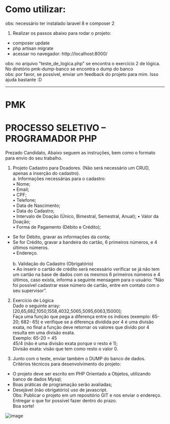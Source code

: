 # Como utilizar:

obs: necessário ter instalado laravel 8 e composer 2
1. Realizar os passos abaixo para rodar o projeto: <br>
- composer update <br>
- php artisan migrate <br>
- acessar no navegador: http://localhost:8000/ <br>

obs: no arquivo "teste_de_logica.php" se encontra o exercício 2 de lógica. No diretório pmk-dump-banco se encontra o dump do banco <br>
obs: por favor, se possível, enviar um feedback do projeto para mim. Isso ajuda bastante :D

---

# PMK

# PROCESSO SELETIVO – PROGRAMADOR PHP 
Prezado Candidato, 
Abaixo seguem as instruções, bem como o formato para envio do seu  trabalho. 

1. Projeto Cadastro para Doadores. (Não será necessário um CRUD, apenas  a inserção do cadastro). <br>
a. Informações necessárias para o cadastro: <br>
• Nome; <br>
• Email; <br>
• CPF; <br>
• Telefone; <br>
• Data de Nascimento; <br>
• Data do Cadastro; <br>
• Intervalo de Doação (Único, Bimestral, Semestral, Anual); • Valor da Doação; <br>
• Forma de Pagamento (Débito e Crédito); <br>
- Se for Débito, gravar as informações da conta; <br> 
- Se for Crédito, gravar a bandeira do cartão, 6 primeiros números, e  4 últimos números. <br>
• Endereço. <br><br>
b. Validação do Cadastro (Obrigatório)  <br>
• Ao inserir o cartão de crédito será necessário verificar se já não tem um  cartão na base de dados com os mesmos 6 primeiros números e 4 últimos, caso exista, informa a seguinte mensagem para o usuário: “Não  foi possível cadastrar esse número de cartão, entre em contato com o  seu supervisor”. <br>

2. Exercício de Lógica <br>
Dado o seguinte array: [20,65,682,1050,1558,4032,5065,5095,6063,15000]; <br>
Faça uma função que pega a diferença entre os índices (exemplo: 65-20; 682- 65) e verifique se a diferença dividida por 4 é uma divisão exata, no final a função deve  retornar os valores que divido por 4 resulta em uma divisão exata. <br>
Exemplo: 65-20 = 45 <br>
45/4 (não é uma divisão exata porque o resto é 1); <br>
Divisão exata: visão que tem como resto o valor 0.<br>

3. Junto com o teste, enviar também o DUMP do banco de dados. <br>
Critérios técnicos para desenvolvimento do projeto: <br>
- O projeto deve ser escrito em PHP Orientado a Objetos,  utilizando banco de dados Mysql; <br>
- Boas práticas de programação serão avaliadas; <br>
- Desejável (não obrigatório) uso de javascript. <br>
Obs: Publicar o projeto em um repositório GIT e nos enviar o  endereço. Entregar o que for possível fazer dentro do prazo. <br>
Boa sorte!<br>

![image](https://user-images.githubusercontent.com/58126824/185301798-e49af699-917e-407d-bbf4-1c4fcf444377.png)
